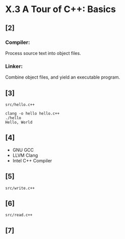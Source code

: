 # X.3 A Tour of C++: Basics

## [2]
### Compiler:
Process source text into object files.

### Linker:
Combine object files, and yield an executable program.

## [3]
`src/hello.c++`

    clang -o hello hello.c++
    ./hello
    Hello, World

## [4]
* GNU GCC
* LLVM Clang
* Intel C++ Compiler

## [5]
`src/write.c++`

## [6]
`src/read.c++`

## [7]

